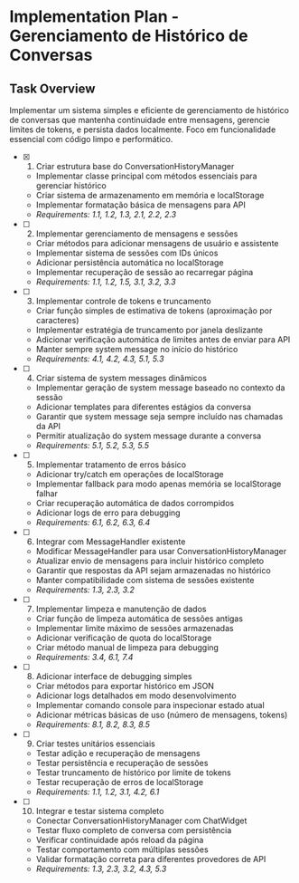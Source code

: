# Implementation Plan - Gerenciamento de Histórico de Conversas

## Task Overview

Implementar um sistema simples e eficiente de gerenciamento de histórico de conversas que mantenha continuidade entre mensagens, gerencie limites de tokens, e persista dados localmente. Foco em funcionalidade essencial com código limpo e performático.

- [x] 1. Criar estrutura base do ConversationHistoryManager


  - Implementar classe principal com métodos essenciais para gerenciar histórico
  - Criar sistema de armazenamento em memória e localStorage
  - Implementar formatação básica de mensagens para API
  - _Requirements: 1.1, 1.2, 1.3, 2.1, 2.2, 2.3_

- [ ] 2. Implementar gerenciamento de mensagens e sessões
  - Criar métodos para adicionar mensagens de usuário e assistente
  - Implementar sistema de sessões com IDs únicos
  - Adicionar persistência automática no localStorage
  - Implementar recuperação de sessão ao recarregar página
  - _Requirements: 1.1, 1.2, 1.5, 3.1, 3.2, 3.3_

- [ ] 3. Implementar controle de tokens e truncamento
  - Criar função simples de estimativa de tokens (aproximação por caracteres)
  - Implementar estratégia de truncamento por janela deslizante
  - Adicionar verificação automática de limites antes de enviar para API
  - Manter sempre system message no início do histórico
  - _Requirements: 4.1, 4.2, 4.3, 5.1, 5.3_

- [ ] 4. Criar sistema de system messages dinâmicos
  - Implementar geração de system message baseado no contexto da sessão
  - Adicionar templates para diferentes estágios da conversa
  - Garantir que system message seja sempre incluído nas chamadas da API
  - Permitir atualização do system message durante a conversa
  - _Requirements: 5.1, 5.2, 5.3, 5.5_

- [ ] 5. Implementar tratamento de erros básico
  - Adicionar try/catch em operações de localStorage
  - Implementar fallback para modo apenas memória se localStorage falhar
  - Criar recuperação automática de dados corrompidos
  - Adicionar logs de erro para debugging
  - _Requirements: 6.1, 6.2, 6.3, 6.4_




- [ ] 6. Integrar com MessageHandler existente
  - Modificar MessageHandler para usar ConversationHistoryManager
  - Atualizar envio de mensagens para incluir histórico completo
  - Garantir que respostas da API sejam armazenadas no histórico
  - Manter compatibilidade com sistema de sessões existente
  - _Requirements: 1.3, 2.3, 3.2_

- [ ] 7. Implementar limpeza e manutenção de dados
  - Criar função de limpeza automática de sessões antigas
  - Implementar limite máximo de sessões armazenadas
  - Adicionar verificação de quota do localStorage
  - Criar método manual de limpeza para debugging
  - _Requirements: 3.4, 6.1, 7.4_

- [ ] 8. Adicionar interface de debugging simples
  - Criar métodos para exportar histórico em JSON
  - Adicionar logs detalhados em modo desenvolvimento
  - Implementar comando console para inspecionar estado atual
  - Adicionar métricas básicas de uso (número de mensagens, tokens)
  - _Requirements: 8.1, 8.2, 8.3, 8.5_

- [ ] 9. Criar testes unitários essenciais
  - Testar adição e recuperação de mensagens
  - Testar persistência e recuperação de sessões
  - Testar truncamento de histórico por limite de tokens
  - Testar recuperação de erros de localStorage
  - _Requirements: 1.1, 1.2, 3.1, 4.2, 6.1_

- [ ] 10. Integrar e testar sistema completo
  - Conectar ConversationHistoryManager com ChatWidget
  - Testar fluxo completo de conversa com persistência
  - Verificar continuidade após reload da página
  - Testar comportamento com múltiplas sessões
  - Validar formatação correta para diferentes provedores de API
  - _Requirements: 1.3, 2.3, 3.2, 4.3, 5.3_